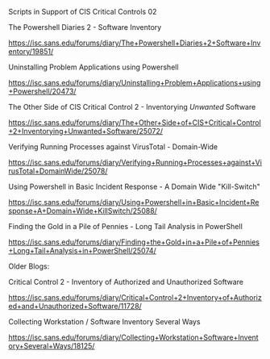 Scripts in Support of CIS Critical Controls 02 

The Powershell Diaries 2 - Software Inventory

https://isc.sans.edu/forums/diary/The+Powershell+Diaries+2+Software+Inventory/19851/



Uninstalling Problem Applications using Powershell

https://isc.sans.edu/forums/diary/Uninstalling+Problem+Applications+using+Powershell/20473/

The Other Side of CIS Critical Control 2 - Inventorying *Unwanted* Software

https://isc.sans.edu/forums/diary/The+Other+Side+of+CIS+Critical+Control+2+Inventorying+Unwanted+Software/25072/

Verifying Running Processes against VirusTotal - Domain-Wide

https://isc.sans.edu/forums/diary/Verifying+Running+Processes+against+VirusTotal+DomainWide/25078/

Using Powershell in Basic Incident Response - A Domain Wide "Kill-Switch"

https://isc.sans.edu/forums/diary/Using+Powershell+in+Basic+Incident+Response+A+Domain+Wide+KillSwitch/25088/

Finding the Gold in a Pile of Pennies - Long Tail Analysis in PowerShell

https://isc.sans.edu/forums/diary/Finding+the+Gold+in+a+Pile+of+Pennies+Long+Tail+Analysis+in+PowerShell/25074/

Older Blogs:

Critical Control 2 - Inventory of Authorized and Unauthorized Software

https://isc.sans.edu/forums/diary/Critical+Control+2+Inventory+of+Authorized+and+Unauthorized+Software/11728/

Collecting Workstation / Software Inventory Several Ways

https://isc.sans.edu/forums/diary/Collecting+Workstation+Software+Inventory+Several+Ways/18125/
